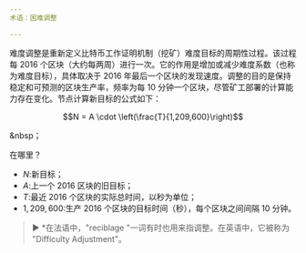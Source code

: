 ```yaml
---
术语：困难调整

---
```

难度调整是重新定义比特币工作证明机制（挖矿）难度目标的周期性过程。该过程每 2016 个区块（大约每两周）进行一次。它的作用是增加或减少难度系数（也称为难度目标），具体取决于 2016 年最后一个区块的发现速度。调整的目的是保持稳定和可预测的区块生产率，频率为每 10 分钟一个区块，尽管矿工部署的计算能力存在变化。节点计算新目标的公式如下：

$$N = A \cdot \left(\frac{T}{1,209,600}\right)$$

&nbsp；

在哪里？


- $N$:新目标；
- $A$:上一个 2016 区块的旧目标；
- $T$:最近 2016 个区块的实际总时间，以秒为单位；
- $1,209,600$:生产 2016 个区块的目标时间（秒），每个区块之间间隔 10 分钟。

> ► *在法语中，"reciblage "一词有时也用来指调整。在英语中，它被称为 "Difficulty Adjustment"。